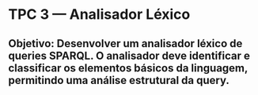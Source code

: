 # TPC 3 — Analisador Léxico

## Objetivo: Desenvolver um analisador léxico de queries SPARQL. O analisador deve identificar e classificar os elementos básicos da linguagem, permitindo uma análise estrutural da query.
